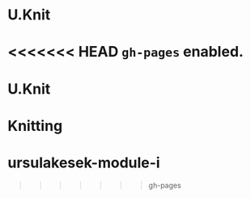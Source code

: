 # U.Knit

<<<<<<< HEAD
`gh-pages` enabled.
=======
# U.Knit
# Knitting
# ursulakesek-module-i
>>>>>>> gh-pages
